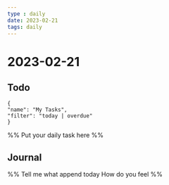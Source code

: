 ```yaml
---
type : daily
date: 2023-02-21
tags: daily
---
```


# 2023-02-21

## Todo
```todoist
{
"name": "My Tasks",
"filter": "today | overdue"
}
```
%%
Put your daily task here
%%


## Journal 
%%
Tell me what append today
How do you feel
%%